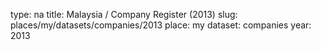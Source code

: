 type: na
title: Malaysia / Company Register (2013)
slug: places/my/datasets/companies/2013
place: my
dataset: companies
year: 2013
